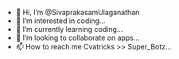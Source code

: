 - 👋 Hi, I’m @SivaprakasamUlaganathan
- 👀 I’m interested in coding...
- 🌱 I’m currently learning coding...
- 💞️ I’m looking to collaborate on apps...
- 📫 How to reach me Cvatricks >> Super_Botz...

<!---
SivaprakasamUlaganathan/SivaprakasamUlaganathan is a ✨ special ✨ repository because its `README.md` (this file) appears on your GitHub profile.
You can click the Preview link to take a look at your changes.
--->
